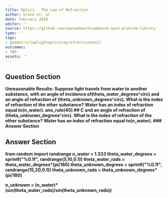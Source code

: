 ```yaml
---
title: Optics - The Law of Refraction
author: Urone et. al
date: February 2018
editor: ''
source: https://github.com/openwebwork/webwork-open-problem-library
type: ''
tags:
- geometriclawlightopticsrayrefractionSnell
outcomes:
- TBD
assets: ''
---
```


## Question Section 

<b>
<b>Unreasonable Results:<b> Suppose light travels from water to another substance, with an angle of incidence of(theta_water_degrees^circ) and an angle of refraction of (theta_unknown_degrees^circ). What is the index of refraction of the other substance? Water has an index of refraction equal to(n_water).
ans_rule(40)
## C
and an angle of refraction of (theta_unknown_degrees^circ). What is the index of refraction of the other substance? Water has an index of refraction equal to(n_water).
### Answer Section


## Answer Section

from random import randrange
n_water = 1.333
theta_water_degrees = sprintf("%0.1f", randrange(5,10,0.1))
theta_water_rads = theta_water_degrees*(pi/180)
theta_unknown_degrees = sprintf("%0.1f", randrange(15,20,0.1))
theta_unknown_rads = theta_unknown_degrees*(pi/180)

n_unknown = (n_water)*(sin(theta_water_rads)/sin(theta_unknown_rads))